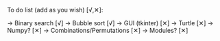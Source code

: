 To do list (add as you wish) [√,✕]:

→ Binary search             [√]
→ Bubble sort               [√]
→ GUI (tkinter)             [✕]
→ Turtle                    [✕]
→ Numpy?                    [✕]
→ Combinations/Permutations [✕]
→ Modules?                  [✕]

